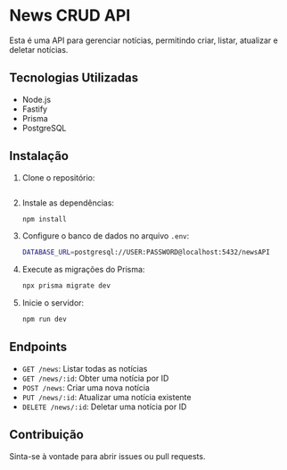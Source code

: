 # News CRUD API

Esta é uma API para gerenciar notícias, permitindo criar, listar, atualizar e deletar notícias.

## Tecnologias Utilizadas

- Node.js
- Fastify
- Prisma
- PostgreSQL

## Instalação

1. Clone o repositório:
   ```bash


   ```

2. Instale as dependências:
   ```bash
   npm install
   ```

3. Configure o banco de dados no arquivo `.env`:
   ```bash
   DATABASE_URL=postgresql://USER:PASSWORD@localhost:5432/newsAPI
   ```

4. Execute as migrações do Prisma:
   ```bash
   npx prisma migrate dev
   ```

5. Inicie o servidor:
   ```bash
   npm run dev
   ```

## Endpoints

- `GET /news`: Listar todas as notícias
- `GET /news/:id`: Obter uma notícia por ID
- `POST /news`: Criar uma nova notícia
- `PUT /news/:id`: Atualizar uma notícia existente
- `DELETE /news/:id`: Deletar uma notícia por ID

## Contribuição

Sinta-se à vontade para abrir issues ou pull requests.
